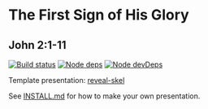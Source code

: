 # The First Sign of His Glory
## John 2:1-11

[![Build status](https://api.travis-ci.org/sermons/first-sign.svg)](https://travis-ci.org/github/sermons/first-sign)
[![Node deps](https://david-dm.org/sermons/first-sign.svg)](https://david-dm.org/sermons/first-sign)
[![Node devDeps](https://david-dm.org/sermons/first-sign/dev-status.svg)](https://david-dm.org/sermons/first-sign?type=dev)

Template presentation: [reveal-skel](https://github.com/sermons/reveal-skel)

See [INSTALL.md](INSTALL.md)
for how to make your own presentation.
